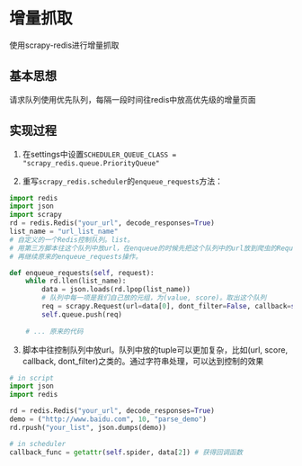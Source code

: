 # 增量抓取
使用scrapy-redis进行增量抓取

## 基本思想
请求队列使用优先队列，每隔一段时间往redis中放高优先级的增量页面

## 实现过程
1. 在settings中设置`SCHEDULER_QUEUE_CLASS = "scrapy_redis.queue.PriorityQueue"`

2. 重写`scrapy_redis.scheduler`的`enqueue_requests`方法：
```python
import redis
import json
import scrapy
rd = redis.Redis("your_url", decode_responses=True)
list_name = "url_list_name" 
# 自定义的一个Redis控制队列。list。
# 用第三方脚本往这个队列中放url，在enqueue的时候先把这个队列中的url放到爬虫的Request队列中
# 再继续原来的enqueue_requests操作。

def enqueue_requests(self, request):
    while rd.llen(list_name):
        data = json.loads(rd.lpop(list_name))
        # 队列中每一项是我们自己放的元组，为(value, score)。取出这个队列
        req = scrapy.Request(url=data[0], dont_filter=False, callback=self.spider.parsefunc, priority=data[1])
        self.queue.push(req)
        
    # ... 原来的代码
```

3. 脚本中往控制队列中放url。队列中放的tuple可以更加复杂，比如(url, score, callback, dont_filter)之类的。通过字符串处理，可以达到控制的效果
```python
# in script
import json
import redis

rd = redis.Redis("your_url", decode_responses=True)
demo = ("http://www.baidu.com", 10, "parse_demo")
rd.rpush("your_list", json.dumps(demo))

# in scheduler
callback_func = getattr(self.spider, data[2]) # 获得回调函数

```
